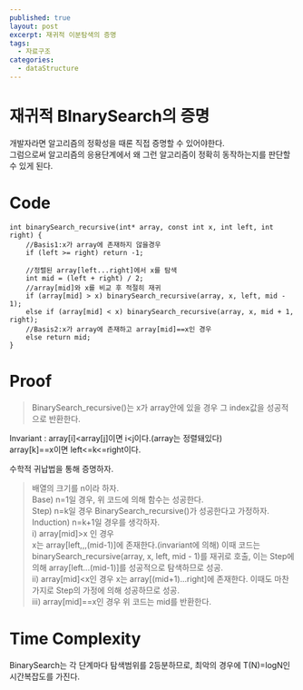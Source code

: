 ```yaml
---
published: true
layout: post
excerpt: 재귀적 이분탐색의 증명
tags:
  - 자료구조
categories:
  - dataStructure
---
```

# 재귀적 BInarySearch의 증명

개발자라면 알고리즘의 정확성을 때론 직접 증명할 수 있어야한다.  
그럼으로써 알고리즘의 응용단계에서 왜 그런 알고리즘이 정확히 동작하는지를 판단할 수 있게 된다.

# Code
```
int binarySearch_recursive(int* array, const int x, int left, int right) {
	//Basis1:x가 array에 존재하지 않을경우
	if (left >= right) return -1;

	//정렬된 array[left...right]에서 x를 탐색
	int mid = (left + right) / 2;
	//array[mid]와 x를 비교 후 적절히 재귀
	if (array[mid] > x) binarySearch_recursive(array, x, left, mid - 1);
	else if (array[mid] < x) binarySearch_recursive(array, x, mid + 1, right);
	//Basis2:x가 array에 존재하고 array[mid]==x인 경우
	else return mid;
}
```

# Proof

> BinarySearch_recursive()는 x가 array안에 있을 경우 그 index값을 성공적으로 반환한다.

Invariant : array[i]<array[j]이면 i<j이다.(array는 정렬돼있다)  
			array[k]==x이면 left<=k<=right이다.

수학적 귀납법을 통해 증명하자.  
> 배열의 크기를 n이라 하자.  
Base) n=1일 경우, 위 코드에 의해 함수는 성공한다.  
Step) n=k일 경우 BinarySearch_recursive()가 성공한다고 가정하자.  
Induction) n=k+1일 경우를 생각하자.  
			i) array[mid]>x 인 경우  
            	x는 array[left,,,(mid-1)]에 존재한다.(invariant에 의해) 이때 코드는 binarySearch_recursive(array, x, left, mid - 1)를 재귀로 호출, 이는 Step에 의해 array[left...(mid-1)]를 성공적으로 탐색하므로 성공.  
            ii) array[mid]<x인 경우
            	x는 array[(mid+1)...right]에 존재한다. 이때도 마찬가지로 Step의 가정에 의해 성공하므로 성공.  
            iii) array[mid]==x인 경우
            	위 코드는 mid를 반환한다.
               
# Time Complexity

BinarySearch는 각 단계마다 탐색범위를 2등분하므로, 최악의 경우에 T(N)=logN인 시간복잡도를 가진다.
